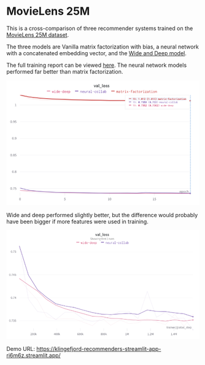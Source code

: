 # MovieLens 25M

This is a cross-comparison of three recommender systems trained on the [MovieLens 25M dataset](https://grouplens.org/datasets/movielens/25m/).

The three models are Vanilla matrix factorization with bias, a neural network with a concatenated embedding vector, and the [Wide and Deep model](https://arxiv.org/abs/1606.07792). 

The full training report can be viewed [here](https://wandb.ai/klingefjord/ml-25m/reports/MovieLens-25M--VmlldzoyOTgwMTUw?accessToken=czyqikd9e32a9f5omtfec8z44le7g3mwa3462c0wyumbxyh3sk1s809vfxqynjga). The neural network models performed far better than matrix factorization. 

![Validation loss](./val_loss_all.png)

Wide and deep performed slightly better, but the difference would probably have been bigger if more features were used in training.

![Comparison between the wide and deep and neural collab models](./val_loss.png)

Demo URL: https://klingefjord-recommenders-streamlit-app-ri6m6z.streamlit.app/

